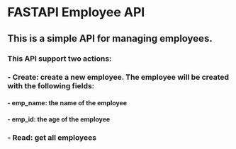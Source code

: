 # FASTAPI Employee API

## This is a simple API for managing employees.
### This API support two actions:
### - **Create**: create a new employee. The employee will be created with the following fields:
####   - **emp_name**: the name of the employee
####   - **emp_id**: the age of the employee
### - **Read**: get all employees

